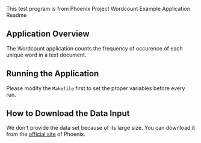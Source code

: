 This test program is from Phoenix Project
Wordcount Example Application Readme

Application Overview
-----------------------

The Wordcount application counts the frequency of occurence of each unique word
in a text document.

Running the Application
--------------------------

Please modify the `Makefile` first to set the proper variables before every run.

How to Download the Data Input
------------------------------

We don't provide the data set because of its large size. You can download it from the [official site](http://mapreduce.stanford.edu/datafiles/word_count.tar.gz) of Phoenix.
